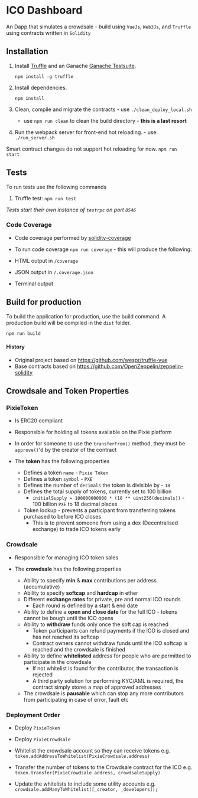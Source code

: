 # ICO Dashboard

An Dapp that simulates a crowdsale - build using `VueJs`, `Web3Js`, and `Truffle` using contracts written in `Solidity` 


## Installation

1. Install [Truffle](http://truffleframework.com) and an Ganache [Ganache Testsuite](https://github.com/trufflesuite/ganache).
	```
	npm install -g truffle
	```
	
2. Install dependencies.
	```
	npm install
	```

3. Clean, compile and migrate the contracts - use `./clean_deploy_local.sh` 
	* use `npm run clean` to clean the build directory - **this is a last resort**

4. Run the webpack server for front-end hot reloading. - use `./run_server.sh`

 Smart contract changes do not support hot reloading for now.
	```
	npm run start
	```
    
## Tests
To run tests use the following commands

1. Truffle test: `npm run test`

*Tests start their own instance of `testrpc` on port `8546`*

### Code Coverage

* Code coverage performed by [solidity-coverage](https://github.com/sc-forks/solidity-coverage)

* To run code coverage `npm run coverage` - this will produce the following:
 * HTML output in `/coverage`
 * JSON output in `/.coverage.json`
 * Terminal output

## Build for production

To build the application for production, use the build command. A production build will be compiled in the `dist` folder.
```bash
npm run build
```

#### History

* Original project based on https://github.com/wespr/truffle-vue
* Base contracts based on https://github.com/OpenZeppelin/zeppelin-solidity

## Crowdsale and Token Properties

### PixieToken

* Is ERC20 compliant
* Responsible for holding all tokens available on the Pixie platform
* In order for someone to use the `transferFrom()` method, they must be `approve()`'d by the creator of the contract 

* The **token** has the following properties
  * Defines a token `name` - `Pixie Token`
  * Defines a token `symbol` - `PXE`
  * Defines the number of `decimals` the token is divisible by - `18`
  * Defines the total supply of tokens, currently set to 100 billion
    * `initialSupply = 100000000000 * (10 ** uint256(decimals))` - 100 billion `PXE` to 18 decimal places
  * Token lockup - prevents a participant from transferring tokens purchased to before ICO closes
    * This is to prevent someone from using a dex (Decentralised exchange) to trade ICO tokens early 

### Crowdsale

* Responsible for managing ICO token sales

* The **crowdsale** has the following properties
  * Ability to specify **min** & **max** contributions per address (accumulative)
  * Ability to specify **softcap** and **hardcap** in ether
  * Different **exchange rates** for private, pre and normal ICO rounds
    * Each round is defined by a start & end date
  * Ability to define a **open and close date** for the full ICO - tokens cannot be bough until the ICO opens
  * Ability to **withdraw** funds only once the soft cap is reached
    * Token participants can refund payments if the ICO is closed and has not reached its softcap
    * Contract owners cannot withdraw funds until the ICO softcap is reached and the crowdsale is finished
  * Ability to define **whitelisted** address for people who are permitted to participate in the crowdsale
    * If not whitelist is found for the contributor, the transaction is rejected
    * A third party solution for performing KYC/AML is required, the contract simply stores a map of approved addresses
  * The crowdsale is **pausable** which can stop any more contributors from participating in case of error, fault etc

### Deployment Order

* Deploy `PixieToken`

* Deploy `PixieCrowdsale`

* Whitelist the crowdsale account so they can receive tokens
  e.g. `token.addAddressToWhitelist(PixieCrowdsale.address)`
  
* Transfer the number of tokens to the Crowdsale contract for the ICO
  e.g. `token.transfer(PixieCrowdsale.address, crowdsaleSupply)`

* Update the whitelists to include some utility accounts
  e.g. `crowdsale.addManyToWhitelist([_creator, _developers]);`


